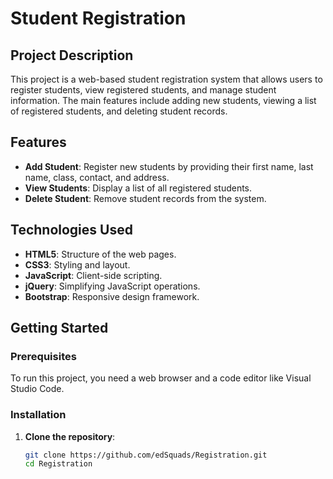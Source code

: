 # Student Registration

## Project Description

This project is a web-based student registration system that allows users to register students, view registered students, and manage student information. The main features include adding new students, viewing a list of registered students, and deleting student records.

## Features

- **Add Student**: Register new students by providing their first name, last name, class, contact, and address.
- **View Students**: Display a list of all registered students.
- **Delete Student**: Remove student records from the system.

## Technologies Used

- **HTML5**: Structure of the web pages.
- **CSS3**: Styling and layout.
- **JavaScript**: Client-side scripting.
- **jQuery**: Simplifying JavaScript operations.
- **Bootstrap**: Responsive design framework.

## Getting Started

### Prerequisites

To run this project, you need a web browser and a code editor like Visual Studio Code.

### Installation

1. **Clone the repository**:
   ```bash
   git clone https://github.com/edSquads/Registration.git
   cd Registration
